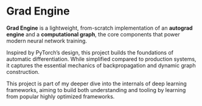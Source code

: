 # Grad Engine

**Grad Engine** is a lightweight, from-scratch implementation of an **autograd engine** and a **computational graph**, the core components that power modern neural network training.

Inspired by PyTorch’s design, this project builds the foundations of automatic differentiation. While simplified compared to production systems, it captures the essential mechanics of backpropagation and dynamic graph construction.

This project is part of my deeper dive into the internals of deep learning frameworks, aiming to build both understanding and tooling by learning from popular highly optimized frameworks.
